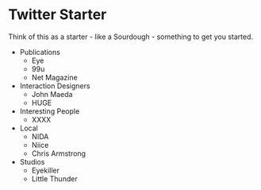 Twitter Starter
===============

Think of this as a starter - like a Sourdough - something to get you started.

+ Publications
  + Eye
  + 99u
  + Net Magazine
+ Interaction Designers
  + John Maeda
  + HUGE
+ Interesting People
  + XXXX
+ Local
  + NIDA
  + Niice
  + Chris Armstrong
+ Studios
  + Eyekiller
  + Little Thunder
